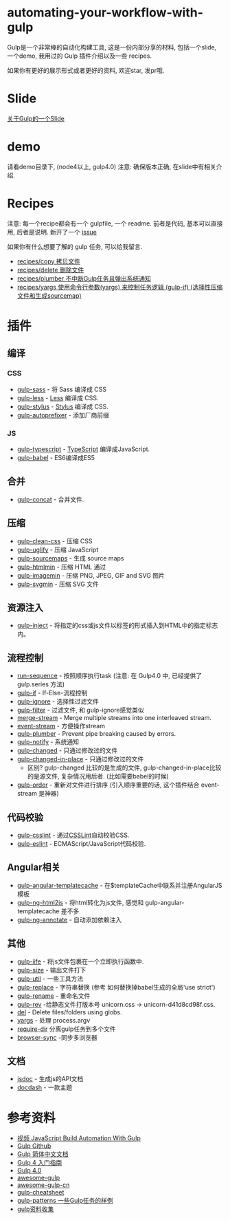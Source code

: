# automating-your-workflow-with-gulp

Gulp是一个非常棒的自动化构建工具, 这是一份内部分享的材料, 包括一个slide, 一个demo, 我用过的 Gulp 插件介绍以及一些 recipes.

如果你有更好的展示形式或者更好的资料, 欢迎star, 发pr哦.

# Slide

[关于Gulp的一个Slide](http://slides.com/xy2/gulp-1/fullscreen)

# demo

请看demo目录下, (node4以上, gulp4.0)
注意: 确保版本正确, 在slide中有相关介绍.


# Recipes

注意: 每一个recipe都会有一个 gulpfile, 一个 readme. 前者是代码, 基本可以直接用, 后者是说明. 新开了一个 [issue](https://github.com/xiaoyu2er/automating-your-workflow-with-gulp/issues/2)

如果你有什么想要了解的 gulp 任务, 可以给我留言.

+ [recipes/copy 拷贝文件](./recipes/copy)
+ [recipes/delete 删除文件](./recipes/delete)
+ [recipes/plumber 不中断Gulp任务且弹出系统通知](./recipes/plumber)
+ [recipes/yargs 使用命令行参数(yargs) 来控制任务逻辑 (gulp-if) (选择性压缩文件和生成sourcemap)](./recipes/yargs)

# 插件

## 编译

### CSS
* [gulp-sass](https://github.com/dlmanning/gulp-sass) - 将 Sass 编译成 CSS
* [gulp-less](https://github.com/plus3network/gulp-less) - [Less](https://github.com/less/less.js) 编译成 CSS.
* [gulp-stylus](https://github.com/stevelacy/gulp-stylus) - [Stylus](https://github.com/stylus/stylus) 编译成 CSS.
* [gulp-autopreﬁxer](https://github.com/sindresorhus/gulp-autoprefixer) - 添加厂商前缀

### JS
* [gulp-typescript](https://github.com/ivogabe/gulp-typescript) - [TypeScript](https://github.com/Microsoft/TypeScript) 编译成JavaScript.
* [gulp-babel](https://github.com/babel/gulp-babel) - ES6编译成ES5 

## 合并
* [gulp-concat](https://github.com/contra/gulp-concat) - 合并文件.

## 压缩
* [gulp-clean-css](https://github.com/scniro/gulp-clean-css) - 压缩 CSS 
* [gulp-uglify](https://github.com/terinjokes/gulp-uglify) - 压缩 JavaScript 
* [gulp-sourcemaps](https://github.com/floridoo/gulp-sourcemaps) - 生成 source maps
* [gulp-htmlmin](https://github.com/jonschlinkert/gulp-htmlmin) - 压缩 HTML 通过 
* [gulp-imagemin](https://github.com/sindresorhus/gulp-imagemin) - 压缩 PNG, JPEG, GIF and SVG 图片 
* [gulp-svgmin](https://github.com/ben-eb/gulp-svgmin) - 压缩 SVG 文件


## 资源注入
* [gulp-inject](https://github.com/klei/gulp-inject) - 将指定的css或js文件以标签的形式插入到HTML中的指定标志内。

## 流程控制

* [run-sequence](https://github.com/OverZealous/run-sequence) - 按照顺序执行task (注意: 在 Gulp4.0 中, 已经提供了 gulp.series 方法)
* [gulp-if](https://github.com/robrich/gulp-if) - If-Else-流程控制
* [gulp-ignore](https://github.com/robrich/gulp-ignore) - 选择性过滤文件
* [gulp-filter](https://github.com/sindresorhus/gulp-filter) - 过滤文件, 和 gulp-ignore感觉类似
* [merge-stream](https://github.com/grncdr/merge-stream) - Merge multiple streams into one interleaved stream.
* [event-stream](https://github.com/dominictarr/event-stream) - 方便操作stream
* [gulp-plumber](https://github.com/floatdrop/gulp-plumber) - Prevent pipe breaking caused by errors.
* [gulp-notify](https://github.com/mikaelbr/gulp-notify) - 系统通知
* [gulp-changed](https://github.com/sindresorhus/gulp-changed) - 只通过修改过的文件
* [gulp-changed-in-place](https://github.com/alexgorbatchev/gulp-changed-in-place) - 只通过修改过的文件
	- 区别? gulp-changed 比较的是生成的文件, gulp-changed-in-place比较的是源文件, 复杂情况用后者. (比如需要babel的时候)
* [gulp-order](https://github.com/sirlantis/gulp-order) - 重新对文件进行排序 (引入顺序重要的话, 这个插件结合 event-stream 是神器)


## 代码校验
* [gulp-csslint](https://www.npmjs.com/package/gulp-csslint) - 通过[CSSLint](https://github.com/CSSLint/csslint)自动校验CSS.
* [gulp-eslint](https://github.com/adametry/gulp-eslint) - ECMAScript/JavaScript代码校验.

## Angular相关
* [gulp-angular-templatecache](https://github.com/miickel/gulp-angular-templatecache) - 在$templateCache中联系并注册AngularJS模板
* [gulp-ng-html2js](https://github.com/marklagendijk/gulp-ng-html2js) - 将html转化为js文件, 感觉和 gulp-angular-templatecache 差不多
* [gulp-ng-annotate](https://github.com/Kagami/gulp-ng-annotate) - 自动添加依赖注入

## 其他
* [gulp-iife](https://github.com/mariusschulz/gulp-iife) - 将js文件包裹在一个立即执行函数中.
* [gulp-size](https://github.com/sindresorhus/gulp-size) - 输出文件打下
* [gulp-util](https://github.com/gulpjs/gulp-util) - 一些工具方法
* [gulp-replace](https://github.com/lazd/gulp-replace) - 字符串替换 (参考 如何替换掉babel生成的全局'use strict')
* [gulp-rename](https://github.com/hparra/gulp-rename) - 重命名文件
* [gulp-rev](https://github.com/sindresorhus/gulp-rev) -给静态文件打版本号 unicorn.css → unicorn-d41d8cd98f.css.
* [del](https://github.com/sindresorhus/del) - Delete files/folders using globs.
* [yargs](https://github.com/yargs/yargs) - 处理 process.argv
* [require-dir](https://github.com/aseemk/requireDir) 分离gulp任务到多个文件
* [browser-sync](https://github.com/BrowserSync/browser-sync) -同步多浏览器

## 文档
* [jsdoc](https://github.com/jsdoc3/jsdoc) - 生成js的API文档
* [docdash](https://github.com/clenemt/docdash) - 一款主题 


# 参考资料

+ [视频 JavaScript Build Automation With Gulp](pan.baidu.com/s/1i56ObbB)
+ [Gulp Github](https://github.com/gulpjs/gulp)
+ [Gulp 简体中文文档](https://github.com/lisposter/gulp-docs-zh-cn)
+ [Gulp 4 入门指南](https://github.com/baixing/FE-Blog/issues/7)
+ [Gulp 4.0](https://github.com/gulpjs/gulp/blob/4.0/docs/API.md)
+ [awesome-gulp](https://github.com/alferov/awesome-gulp)
+ [awesome-gulp-cn](https://github.com/Pines-Cheng/awesome-gulp-cn)
+ [gulp-cheatsheet](https://github.com/osscafe/gulp-cheatsheet)
+ [gulp-patterns 一些Gulp任务的样例](https://github.com/johnpapa/gulp-patterns)
+ [gulp资料收集](https://github.com/Platform-CUF/use-gulp)
